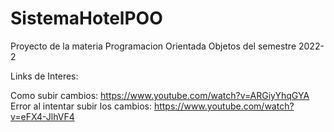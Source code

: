 # SistemaHotelPOO
Proyecto de la materia Programacion Orientada Objetos del semestre 2022-2

Links de Interes:

Como subir cambios: https://www.youtube.com/watch?v=ARGiyYhqGYA
Error al intentar subir los cambios: https://www.youtube.com/watch?v=eFX4-JlhVF4
